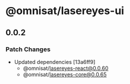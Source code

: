 # @omnisat/lasereyes-ui

## 0.0.2

### Patch Changes

- Updated dependencies [13a6ff9]
  - @omnisat/lasereyes-react@0.0.60
  - @omnisat/lasereyes-core@0.0.65

